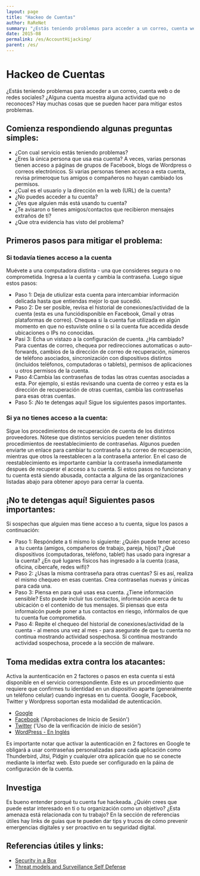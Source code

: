 ```yaml
---
layout: page
title: "Hackeo de Cuentas"
author: RaReNet
summary: "¿Estás teniendo problemas para acceder a un correo, cuenta web o de redes sociales? ¿Alguna cuenta muestra alguna actividad que no reconoces? Hay muchas cosas que se pueden hacer para mitigar estos problemas. "
date: 2015-08
permalink: /es/AccountHijacking/
parent: /es/
---
```


# Hackeo de Cuentas

¿Estás teniendo problemas para acceder a un correo, cuenta web o de redes sociales? ¿Alguna cuenta muestra alguna actividad que no reconoces? Hay muchas cosas que se pueden hacer para mitigar estos problemas.

## Comienza respondiendo algunas preguntas simples:

- ¿Con cual servicio estás teniendo problemas?
- ¿Eres la única persona que usa esa cuenta? A veces, varias personas tienen acceso a páginas de grupos de Facebook, blogs de Wordpress o correos electrónicos. Si varias personas tienen acceso a esta cuenta, revisa primeroque tus amigos o compañeros no hayan cambiado los permisos.
- ¿Cual es el usuario y la dirección en la web (URL) de la cuenta?
- ¿No puedes acceder a tu cuenta?
- ¿Ves que alguien más está usando tu cuenta?
- ¿Te avisaron o tienes amigos/contactos que recibieron mensajes extraños de ti?
- ¿Que otra evidencia has visto del problema?

## Primeros pasos para mitigar el problema:

### Si todavía tienes acceso a la cuenta

Muévete a una computadora distinta - una que consideres segura o no comprometida. Ingresa a la cuenta y cambia la contraseña. Luego sigue estos pasos:

- Paso 1: Deja de utiulizar esta cuenta para intercambiar información delicada hasta que entiendas mejor lo que sucedió.
- Paso 2: De ser posible, revisa el historial de conexiones/actividad de la cuenta (esta es una funciódisponible en Facebook, Gmail y otras plataformas de correo). Chequea si la cuenta fue utilizada en algún momento en que no estuviste online o si la cuenta fue accedida desde ubicaciones o IPs no conocidas.
- Pasi 3: Echa un vistazo a la configuración de cuenta. ¿Ha cambiado? Para cuentas de correo, chequea por redirecciones automaticas o auto-forwards, cambios de la dirección de correo de recuperación, números de teléfono asociados, sincronización con dispositivos distintos (incluidos teléfonos, computadoras o tablets), permisos de aplicaciones u otros permisos de la cuenta.
- Paso 4:Cambia las contraseñas de todas las otras cuentas asociadas a esta. Por ejemplo, si estás revisando una cuenta de correo y esta es la dirección de recuperación de otras cuentas, cambia las contraseñas para esas otras cuentas.
- Paso 5: ¡No te detengas aquí! Sigue los siguientes pasos importantes.

### Si ya no tienes acceso a la cuenta:

Sigue los procedimientos de recuperación de cuenta de los distintos proveedores. Nótese que distintos servicios pueden tener distintos procedimientos de reestablecimiento de contraseñas. Algunos pueden enviarte un enlace para cambiar tu contraseña a tu correo de recuperación, mientras que otros la reestablecen a la contraseña anterior. En el caso de reestablecimiento es importante cambiar la contraseña inmediatamente despues de recuperar el acceso a tu cuenta. Si estos pasos no funcionan y tu cuenta está siendo abusada, contacta a alguna de las organizaciones listadas abajo para obtener apoyo para cerrar la cuenta.

## ¡No te detengas aquí! Siguientes pasos importantes:

Si sospechas que alguien mas tiene acceso a tu cuenta, sigue los pasos a continuación:

- Paso 1: Respóndete a ti mismo lo siguiente: ¿Quién puede tener acceso a tu cuenta (amigos, compañeros de trabajo, pareja, hijos)? ¿Qué dispositivos (computadoras, teléfono, tablet) has usado para ingresar a la cuenta? ¿En qué lugares físicos has ingresado a la cuenta (casa, oficina, cibercafe, redes wifi)?
- Paso 2: ¿Usas la misma contraseña para otras cuentas? Si es así, realiza el mismo chequeo en esas cuentas. Crea contraseñas nuevas y únicas para cada una.
- Paso 3: Piensa en para qué usas esa cuenta. ¿Tiene información sensible? Esto puede incluir tus contactos, información acerca de tu ubicación o el contenido de tus mensajes. Si piensas que esta informaicón puede poner a tus contactos en riesgo, infórmalos de que tu cuenta fue comprometida.
- Paso 4: Repite el chequeo del historial de conexiones/actividad de la cuenta - al menos una vez al mes - para asegurate de que tu cuenta no continua mostrando actividad sospechosa. Si continua mostrando actividad sospechosa, procede a la sección de malware.

## Toma medidas extra contra los atacantes:

Activa la auntenticación en 2 factores o pasos en esta cuenta si está disponible en el servicio correspondiente. Este es un procedimiento que requiere que confirmes tu identidad en un dispositivo aparte (generalmente un teléfono celular) cuando ingresas en tu cuenta. Google, Facebook, Twitter y Wordpress soportan esta modalidad de autenticación.

- [Google](https://support.google.com/accounts/answer/180744?hl=es)
- [Facebook](https://www.facebook.com/settings?tab=security) ('Aprobaciones de Inicio de Sesión')
- [Twitter](https://support.twitter.com/articles/20170439-uso-de-la-verificacion-de-inicio-de-sesion) ('Uso de la verificación de inicio de sesión')
- [WordPress - En Inglés](http://en.support.wordpress.com/security/two-step-authentication/)

Es importante notar que activar la autenticación en 2 factores en Google te obligará a usar contraseñas personalizadas para cada aplicación como Thunderbird, Jitsi, Pidgin y cualquier otra aplicación que no se conecte mediante la interfaz web. Esto puede ser configurado en la páina de configuración de la cuenta.

## Investiga

Es bueno entender porqué tu cuenta fue hackeada. ¿Quién crees que puede estar interesado en ti o tu organización como un objetivo? ¿Esta amenaza está relacionada con tu trabajo? En la sección de referencias útiles hay links de guías que te pueden dar tips y trucos de cómo prevenir emergencias digitales y ser proactivo en tu seguridad digital.

## Referencias útiles y links:

* [Security in a Box](https://securityinabox.org/es/chapter_7_2)
* [Threat models and Surveillance Self Defense](https://ssd.eff.org/es)
